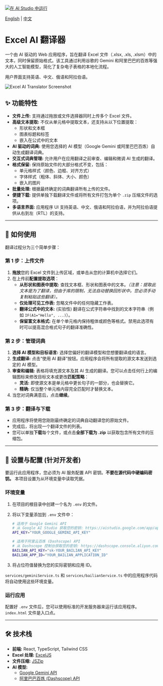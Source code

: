 <a href="https://ai.studio/apps/drive/1FmSR-PJ-sGBpGG3htO5CegPj2F0pWopi" target="_blank">
  <img src="https://st-studio.gu-web.com/static/img/run-in-aistudio-button.svg" alt="在 AI Studio 中运行" />
</a>

[English](./README.md) | [中文](./README_zh.md)

# Excel AI 翻译器

一个由 AI 驱动的 Web 应用程序，旨在翻译 Excel 文件（.xlsx, .xls, .xlsm）中的文本，同时保留原始格式。该工具通过利用谷歌的 Gemini 和阿里巴巴的百炼等强大的人工智能模型，简化了复杂电子表格的本地化流程。

用户界面支持英语、中文、俄语和阿拉伯语。

![Excel AI Translator Screenshot](https://storage.googleapis.com/aifile-public-1/excel_translator_screenshot.png)

## ✨ 功能特性

- **文件上传:** 支持通过拖放或文件选择器同时上传多个 Excel 文件。
- **高级文本提取:** 不仅从单元格中提取文本，还支持从以下位置提取：
    - 形状和文本框
    - 图表标题和标签
    - 嵌入在公式中的文本
- **AI 驱动的词典:** 使用您选择的 AI 模型（Google Gemini 或阿里巴巴百炼）自动生成翻译词典。
- **交互式词典管理:** 允许用户在应用翻译之前审查、编辑和微调 AI 生成的翻译。
- **格式保留:** 保持原始文件的大部分格式不变，包括：
    - 单元格样式（颜色、边框、对齐方式）
    - 字体样式（粗体、斜体、大小、颜色）
    - 嵌入的图片
- **批量处理:** 根据最终确定的词典翻译所有上传的文件。
- **便捷下载:** 提供单独下载翻译文件或将所有文件打包为单个 `.zip` 压缩文件的选项。
- **多语言界面:** 应用程序 UI 支持英语、中文、俄语和阿拉伯语，并为阿拉伯语提供从右到左（RTL）的支持。

---

## 🚀 如何使用

翻译过程分为三个简单步骤：

### 第 1 步：上传文件

1.  **拖放**您的 Excel 文件到上传区域，或单击从您的计算机中选择它们。
2.  在上传前**配置提取选项**：
    - **从形状和图表中提取:** 查找文本框、形状和图表中的文本。_（注意：提取此文本是为了翻译，但由于库的限制，无法自动替换回形状中。您必须手动复制粘贴这些翻译）。_
    - **仅处理可见工作表:** 忽略文件中的任何隐藏工作表。
    - **翻译公式中的文本:** (实验性) 翻译在公式字符串中找到的文本字符串（例如 `IF(A1="Hello", ...)`）。
    - **保留富文本格式:** 在单个单元格内保持粗体或颜色等格式。禁用此选项有时可以提高混合格式句子的翻译准确性。

### 第 2 步：管理词典

1.  **选择 AI 模型和目标语言:** 选择您偏好的翻译模型和您想要翻译成的语言。
2.  **生成翻译:** 点击“使用 AI 翻译”按钮。应用程序会将所有提取的源文本发送到选定的 AI 模型。
3.  **审查和编辑:** 表格将填充源文本及其 AI 生成的翻译。您可以点击任何行上的编辑图标来修改目标文本或更改**匹配策略**：
    - **灵活:** 即使源文本是单元格中更长句子的一部分，也会替换它。
    - **精确:** 仅当整个单元格内容完全匹配时才替换文本。
4.  当您对词典满意后，点击**继续**。

### 第 3 步：翻译与下载

- 应用程序将使用您刚刚最终确定的词典自动翻译您的原始文件。
- 完成后，将出现一个翻译文件的列表。
- 您可以单独**下载**每个文件，或点击**全部下载为 .zip** 以获取包含所有文件的压缩包。

---

## 🔧 设置与配置 (针对开发者)

要运行此应用程序，您必须为 AI 服务配置 API 密钥。**不要在源代码中硬编码密钥。** 本项目设置为从环境变量中读取凭据。

### 环境变量

1.  在项目的根目录中创建一个名为 `.env` 的文件。
2.  将以下变量添加到 `.env` 文件中：

    ```bash
    # 适用于 Google Gemini API
    # 从 Google AI Studio 获取您的密钥: https://aistudio.google.com/app/apikey
    API_KEY="YOUR_GOOGLE_GEMINI_API_KEY"

    # 适用于阿里云百炼 (Dashscope) API
    # 从 Dashscope 控制台获取您的密钥: https://dashscope.console.aliyun.com/
    BAILIAN_API_KEY="sk-YOUR_BAILIAN_API_KEY"
    BAILIAN_APP_ID="YOUR_BAILIAN_APPLICATION_ID"
    ```

3.  将占位符值替换为您的实际密钥和应用 ID。

`services/geminiService.ts` 和 `services/bailianService.ts` 中的应用程序代码将自动使用这些环境变量。

### 运行应用

配置好 `.env` 文件后，您可以使用标准的开发服务器来运行该应用程序。`index.html` 文件是入口点。

---

## 🛠️ 技术栈

- **前端:** React, TypeScript, Tailwind CSS
- **Excel 处理:** [ExcelJS](https://github.com/exceljs/exceljs)
- **文件压缩:** [JSZip](https://stuk.github.io/jszip/)
- **AI 模型:**
    - [Google Gemini API](https://ai.google.dev/)
    - [阿里巴巴百炼 (Dashscope) API](https://help.aliyun.com/zh/model-studio/developer-reference/api-details-9)
